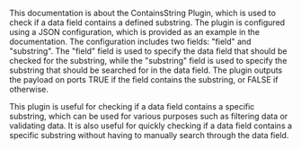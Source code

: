 This documentation is about the ContainsString Plugin, which is used to check if a data field contains a defined substring. The plugin is configured using a JSON configuration, which is provided as an example in the documentation. The configuration includes two fields: "field" and "substring". The "field" field is used to specify the data field that should be checked for the substring, while the "substring" field is used to specify the substring that should be searched for in the data field. The plugin outputs the payload on ports TRUE if the field contains the substring, or FALSE if otherwise. 

This plugin is useful for checking if a data field contains a specific substring, which can be used for various purposes such as filtering data or validating data. It is also useful for quickly checking if a data field contains a specific substring without having to manually search through the data field.

